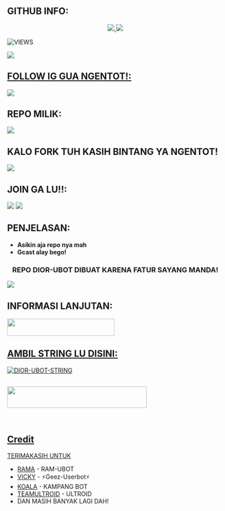 ## GITHUB INFO:
<p align="center">
  <a href="https://github.com/DIORrios285/DIOR-UBOT/fork">
    <img src="https://img.shields.io/github/forks/DIORrios285/DIOR-UBOT?label=Fork&style=social">
    
  </a>
  <a href="https://github.com/DIORrios285/DIOR-UBOT">
    <img src="https://img.shields.io/github/stars/DIORrios285/DIOR-UBOT?style=social">
  </a>
</p>  

![VIEWS](https://komarev.com/ghpvc/?username=DIORrios285)

<a href="https://t.me/diorspambot"><img src="https://img.shields.io/badge/RATE-A+-blue.svg?style=for-the-badge&logo=Factor.">


## FOLLOW IG GUA NGENTOT!:
<a href="https://www.instagram.com/fatur.285?=nametag"><img src="https://img.shields.io/badge/INSTAGRAM-GA%20FOLLOW%20GUA%20INJAK%20LU-blue.svg?style=for-the-badge&logo=Instagram"></a>


## REPO MILIK:
[<img src="https://telegra.ph/file/c15cced59c474a33cb9bb.jpg">](https://t.me/uurfavboys1)
  
  
## KALO FORK TUH KASIH BINTANG YA NGENTOT!
[<img src="https://telegra.ph/file/5e0c4d6ff521d55d164e7.jpg">](https://github.com/DIORrios285)

## JOIN GA LU!!:

<a href="https://t.me/diorplayingwords"><img src="https://img.shields.io/badge/CH-SUKA%20SUKA%20DIOR-blue.svg?style=for-the-badge&logo=Telegram"></a>
<a href="https://t.me/MBsokin"><img src="https://img.shields.io/badge/GROUP-FAMILY%20M&B-blue.svg?style=for-the-badge&logo=Telegram"></a>

## PENJELASAN:
* **Asikin aja repo nya mah**
* **Gcast alay bego!** 

<h3 align="center">REPO DIOR-UBOT DIBUAT KARENA FATUR SAYANG MANDA!</h3>
<img src="https://telegra.ph/file/8733bf00b7bf85de6b97f.jpg">

## INFORMASI LANJUTAN:
<a href="https://t.me/diorspambot"><img src="https://img.shields.io/badge/GROUP%20DIOR%20SPAM%20BOT-blue?style=flat&logo=Telegram" width="250" height="40.100" />


## AMBIL STRING LU DISINI:

[![DIOR-UBOT-STRING](https://replit.com/badge/github/@DIORrios285/DIOR-UBOT)](https://replit.com/@DIORrios285/DIOR-UBOT-STRING)

##
<a href="https://heroku.com/deploy?template=https://github.com/DIORrios285/DIOR-UBOT.git"><img src="https://img.shields.io/badge/DEPLOY%20KE%20HEROKU%20YA%20KONTOL-green light?style=flat&logo=Heroku" width="325" height="50.100" />

<br>
</p>

## Credit
TERIMAKASIH UNTUK

*   [RAMA](https://github.com/ramadhani892) - RAM-UBOT
*   [VICKY](https://t.me/vckyouubitch) - ⚡Geez-Userbot⚡
*   [KOALA](https://t.me/manusiarakitann) - KAMPANG BOT
*   [TEAMULTROID](https://github.com/TeamUltroid) - ULTROID
*    DAN MASIH BANYAK LAGI DAH!
